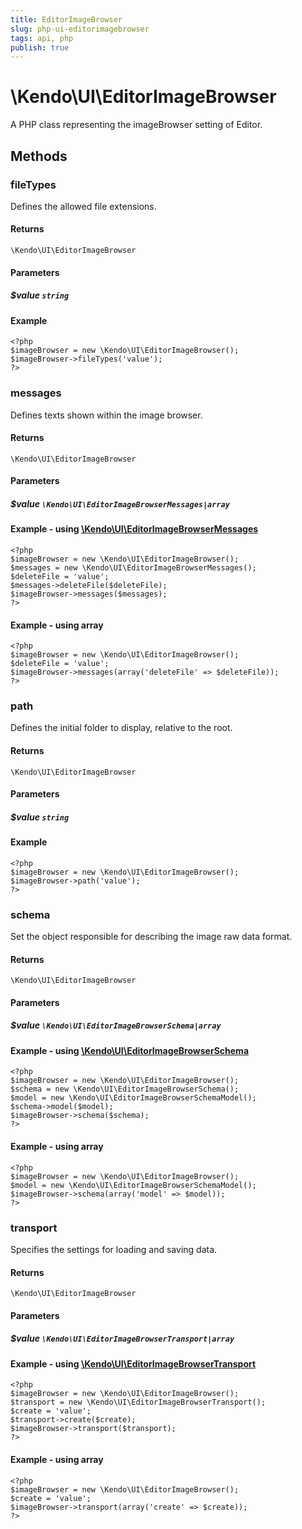 ```yaml
---
title: EditorImageBrowser
slug: php-ui-editorimagebrowser
tags: api, php
publish: true
---
```


# \Kendo\UI\EditorImageBrowser

A PHP class representing the imageBrowser setting of Editor.


## Methods

### fileTypes
Defines the allowed file extensions.

#### Returns
`\Kendo\UI\EditorImageBrowser`

#### Parameters

##### $value `string`



#### Example 
    <?php
    $imageBrowser = new \Kendo\UI\EditorImageBrowser();
    $imageBrowser->fileTypes('value');
    ?>

### messages

Defines texts shown within the image browser.

#### Returns
`\Kendo\UI\EditorImageBrowser`

#### Parameters

##### $value `\Kendo\UI\EditorImageBrowserMessages|array`


#### Example - using [\Kendo\UI\EditorImageBrowserMessages](/api/wrappers/php/Kendo/UI/EditorImageBrowserMessages)
    <?php
    $imageBrowser = new \Kendo\UI\EditorImageBrowser();
    $messages = new \Kendo\UI\EditorImageBrowserMessages();
    $deleteFile = 'value';
    $messages->deleteFile($deleteFile);
    $imageBrowser->messages($messages);
    ?>

#### Example - using array

    <?php
    $imageBrowser = new \Kendo\UI\EditorImageBrowser();
    $deleteFile = 'value';
    $imageBrowser->messages(array('deleteFile' => $deleteFile));
    ?>

### path
Defines the initial folder to display, relative to the root.

#### Returns
`\Kendo\UI\EditorImageBrowser`

#### Parameters

##### $value `string`



#### Example 
    <?php
    $imageBrowser = new \Kendo\UI\EditorImageBrowser();
    $imageBrowser->path('value');
    ?>

### schema

Set the object responsible for describing the image raw data format.

#### Returns
`\Kendo\UI\EditorImageBrowser`

#### Parameters

##### $value `\Kendo\UI\EditorImageBrowserSchema|array`


#### Example - using [\Kendo\UI\EditorImageBrowserSchema](/api/wrappers/php/Kendo/UI/EditorImageBrowserSchema)
    <?php
    $imageBrowser = new \Kendo\UI\EditorImageBrowser();
    $schema = new \Kendo\UI\EditorImageBrowserSchema();
    $model = new \Kendo\UI\EditorImageBrowserSchemaModel();
    $schema->model($model);
    $imageBrowser->schema($schema);
    ?>

#### Example - using array

    <?php
    $imageBrowser = new \Kendo\UI\EditorImageBrowser();
    $model = new \Kendo\UI\EditorImageBrowserSchemaModel();
    $imageBrowser->schema(array('model' => $model));
    ?>

### transport

Specifies the settings for loading and saving data.

#### Returns
`\Kendo\UI\EditorImageBrowser`

#### Parameters

##### $value `\Kendo\UI\EditorImageBrowserTransport|array`


#### Example - using [\Kendo\UI\EditorImageBrowserTransport](/api/wrappers/php/Kendo/UI/EditorImageBrowserTransport)
    <?php
    $imageBrowser = new \Kendo\UI\EditorImageBrowser();
    $transport = new \Kendo\UI\EditorImageBrowserTransport();
    $create = 'value';
    $transport->create($create);
    $imageBrowser->transport($transport);
    ?>

#### Example - using array

    <?php
    $imageBrowser = new \Kendo\UI\EditorImageBrowser();
    $create = 'value';
    $imageBrowser->transport(array('create' => $create));
    ?>

 
